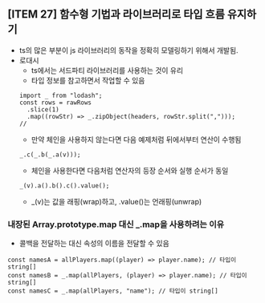 ## [ITEM 27] 함수형 기법과 라이브러리로 타입 흐름 유지하기

- ts의 많은 부분이 js 라이브러리의 동작을 정확히 모델링하기 위해서 개발됨.
- 로대시
  - ts에서는 서드파티 라이브러리를 사용하는 것이 유리
  - 타입 정보를 참고하면서 작업할 수 있음
  ```tsx
  import _ from "lodash";
  const rows = rawRows
    .slice(1)
    .map((rowStr) => _.zipObject(headers, rowStr.split(",")));
  //
  ```
  - 만약 체인을 사용하지 않는다면 다음 예제처럼 뒤에서부터 연산이 수행됨
  ```
  _.c(_.b(_.a(v)));
  ```
  - 체인을 사용한다면 다음처럼 연산자의 등장 순서와 실행 순서가 동일
  ```
  _(v).a().b().c().value();
  ```
  - \_(v)는 값을 래핑(wrap)하고, .value()는 언래핑(unwrap)

### 내장된 Array.prototype.map 대신 \_.map을 사용하려는 이유

- 콜백을 전달하는 대신 속성의 이름을 전달할 수 있음

```tsx
const namesA = allPlayers.map((player) => player.name); // 타입이 string[]
const namesB = _.map(allPlayers, (player) => player.name); // 타입이 string[]
const namesC = _.map(allPlayers, "name"); // 타입이 string[]
```
